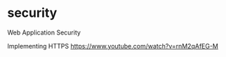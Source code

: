 # security
Web Application Security


Implementing HTTPS https://www.youtube.com/watch?v=rnM2qAfEG-M
